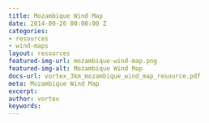```yaml
---
title: Mozambique Wind Map
date: 2014-09-26 00:00:00 Z
categories:
- resources
- wind-maps
layout: resources
featured-img-url: mozambique-wind-map.png
featured-img-alt: Mozambique Wind Map
docs-url: vortex_3km_mozambique_wind_map_resource.pdf
meta: Mozambique Wind Map
excerpt: 
author: vortex
keywords: 
---
```


